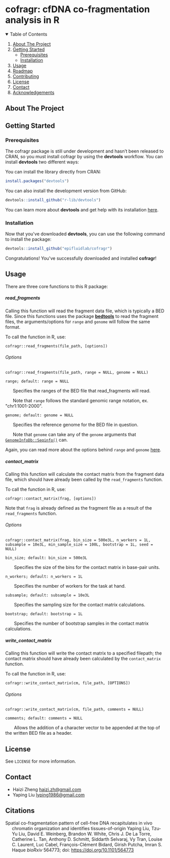 # cofragr: cfDNA co-fragmentation analysis in R

<details open="open">
  <summary>Table of Contents</summary>
  <ol>
    <li>
      <a href="#about-the-project">About The Project</a>
    </li>
    <li>
      <a href="#getting-started">Getting Started</a>
      <ul>
        <li><a href="#prerequisites">Prerequisites</a></li>
        <li><a href="#installation">Installation</a></li>
      </ul>
    </li>
    <li><a href="#usage">Usage</a></li>
    <li><a href="#roadmap">Roadmap</a></li>
    <li><a href="#contributing">Contributing</a></li>
    <li><a href="#license">License</a></li>
    <li><a href="#contact">Contact</a></li>
    <li><a href="#acknowledgements">Acknowledgements</a></li>
  </ol>
</details>

## About The Project

## Getting Started

### Prerequisites

The cofragr package is still under development and hasn’t been released to CRAN, so you must install cofragr by using the **devtools** workflow. You can install **devtools** two different ways:

You can install the library directly from CRAN:

```R
install.packages("devtools")
```

You can also install the development version from GitHub:

```R
devtools::install_github("r-lib/devtools")
```

You can learn more about **devtools** and get help with its installation [here](https://devtools.r-lib.org/).

### Installation

Now that you've downloaded **devtools**, you can use the following command to install the package:

```R
devtools::install_github("epifluidlab/cofragr")
```

Congratulations! You've successfully downloaded and installed **cofragr**!

## Usage

There are three core functions to this R package:

##### read_fragments

Calling this function will read the fragment data file, which is typically a BED file. Since this functions uses the package **[bedtools](https://haizi-zh.github.io/bedtorch/)** to read the fragment files, the arguments/options for `range` and `genome` will follow the same format. 

To call the function in R, use:

```
cofragr::read_fragments(file_path, [options])
```

###### Options

```
cofragr::read_fragments(file_path, range = NULL, genome = NULL)
```

`range; default: range = NULL`

&nbsp;&nbsp;&nbsp;&nbsp;&nbsp;&nbsp;Specifies the ranges of the BED file that read_fragments will read.

&nbsp;&nbsp;&nbsp;&nbsp;&nbsp;&nbsp;Note that `range` follows the standard genomic range notation, ex. "chr1:1001-2000". 

`genome; default: genome = NULL`

&nbsp;&nbsp;&nbsp;&nbsp;&nbsp;&nbsp;Specifies the reference genome for the BED file in question.

&nbsp;&nbsp;&nbsp;&nbsp;&nbsp;&nbsp;Note that `genome` can take any of the `genome` arguments that [`GenomeInfoDb::Seqinfo()`](https://rdrr.io/bioc/GenomeInfoDb/man/Seqinfo-class.html) can.

Again, you can read more about the options behind `range` and `genome` [here](https://haizi-zh.github.io/bedtorch/reference/read_bed.html).

##### contact_matrix

Calling this function will calculate the contact matrix from the fragment data file, which should have already been called by the `read_fragments` function. 

To call the function in R, use:

```
cofragr::contact_matrix(frag, [options])
```

Note that `frag` is already defined as the fragment file as a result of the `read_fragments` function.

###### Options

```
cofragr::contact_matrix(frag, bin_size = 500e3L, n_workers = 1L, subsample = 10e3L, min_sample_size = 100L, bootstrap = 1L, seed = NULL)
```

`bin_size; default: bin_size = 500e3L`

&nbsp;&nbsp;&nbsp;&nbsp;&nbsp;&nbsp; Specifies the size of the bins for the contact matrix in base-pair units.

`n_workers; default: n_workers = 1L`

&nbsp;&nbsp;&nbsp;&nbsp;&nbsp;&nbsp; Specifies the number of workers for the task at hand.

`subsample; default: subsample = 10e3L`

&nbsp;&nbsp;&nbsp;&nbsp;&nbsp;&nbsp; Specifies the sampling size for the contact matrix calculations.

`bootstrap; default: bootstrap = 1L`

&nbsp;&nbsp;&nbsp;&nbsp;&nbsp;&nbsp; Specifies the number of bootstrap samples in the contact matrix calculations.

##### write_contact_matrix

Calling this function will write the contact matrix to a specified filepath; the contact matrix should have already been calculated by the `contact_matrix` function. 

To call the function in R, use:

```
cofragr::write_contact_matrix(cm, file_path, [OPTIONS])
```

###### Options

```
cofragr::write_contact_matrix(cm, file_path, comments = NULL)
```

`comments; default: comments = NULL`

&nbsp;&nbsp;&nbsp;&nbsp;&nbsp;&nbsp; Allows the addition of a character vector to be appended at the top of the written BED file as a header.

## License

See `LICENSE` for more information.

## Contact

* Haizi Zheng haizi.zh@gmail.com
* Yaping Liu lyping1986@gmail.com

## Citations

<div id="refs" class="references csl-bib-body hanging-indent">

<div id="ref-1" class="csl-entry">

Spatial co-fragmentation pattern of cell-free DNA recapitulates in vivo chromatin organization and identifies tissues-of-origin
Yaping Liu, Tzu-Yu Liu, David E. Weinberg, Brandon W. White, Chris J. De La Torre, Catherine L. Tan, Anthony D. Schmitt, Siddarth Selvaraj, Vy Tran, Louise C. Laurent, Luc Cabel, François-Clément Bidard, Girish Putcha, Imran S. Haque
*bioRxiv* 564773; doi: https://doi.org/10.1101/564773

</div>

</div>
